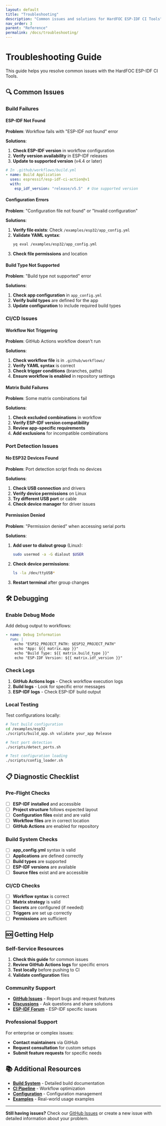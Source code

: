 ```yaml
---
layout: default
title: "Troubleshooting"
description: "Common issues and solutions for HardFOC ESP-IDF CI Tools"
nav_order: 3
parent: "Reference"
permalink: /docs/troubleshooting/
---
```


# Troubleshooting Guide

This guide helps you resolve common issues with the HardFOC ESP-IDF CI Tools.

## 🔍 Common Issues

### Build Failures

#### ESP-IDF Not Found
**Problem**: Workflow fails with "ESP-IDF not found" error

**Solutions**:
1. **Check ESP-IDF version** in workflow configuration
2. **Verify version availability** in ESP-IDF releases
3. **Update to supported version** (v4.4 or later)

```yaml
# In .github/workflows/build.yml
- name: Build Application
  uses: espressif/esp-idf-ci-action@v1
  with:
    esp_idf_version: "release/v5.5"  # Use supported version
```

#### Configuration Errors
**Problem**: "Configuration file not found" or "Invalid configuration"

**Solutions**:
1. **Verify file exists**: Check `/examples/esp32/app_config.yml`
2. **Validate YAML syntax**:
   ```bash
   yq eval /examples/esp32/app_config.yml
   ```
3. **Check file permissions** and location

#### Build Type Not Supported
**Problem**: "Build type not supported" error

**Solutions**:
1. **Check app configuration** in `app_config.yml`
2. **Verify build types** are defined for the app
3. **Update configuration** to include required build types

### CI/CD Issues

#### Workflow Not Triggering
**Problem**: GitHub Actions workflow doesn't run

**Solutions**:
1. **Check workflow file** is in `.github/workflows/`
2. **Verify YAML syntax** is correct
3. **Check trigger conditions** (branches, paths)
4. **Ensure workflow is enabled** in repository settings

#### Matrix Build Failures
**Problem**: Some matrix combinations fail

**Solutions**:
1. **Check excluded combinations** in workflow
2. **Verify ESP-IDF version compatibility**
3. **Review app-specific requirements**
4. **Add exclusions** for incompatible combinations

### Port Detection Issues

#### No ESP32 Devices Found
**Problem**: Port detection script finds no devices

**Solutions**:
1. **Check USB connection** and drivers
2. **Verify device permissions** on Linux
3. **Try different USB port** or cable
4. **Check device manager** for driver issues

#### Permission Denied
**Problem**: "Permission denied" when accessing serial ports

**Solutions**:
1. **Add user to dialout group** (Linux):
   ```bash
   sudo usermod -a -G dialout $USER
   ```
2. **Check device permissions**:
   ```bash
   ls -la /dev/ttyUSB*
   ```
3. **Restart terminal** after group changes

## 🛠️ Debugging

### Enable Debug Mode

Add debug output to workflows:

```yaml
- name: Debug Information
  run: |
    echo "ESP32_PROJECT_PATH: $ESP32_PROJECT_PATH"
    echo "App: ${{ matrix.app }}"
    echo "Build Type: ${{ matrix.build_type }}"
    echo "ESP-IDF Version: ${{ matrix.idf_version }}"
```

### Check Logs

1. **GitHub Actions logs** - Check workflow execution logs
2. **Build logs** - Look for specific error messages
3. **ESP-IDF logs** - Check ESP-IDF build output

### Local Testing

Test configurations locally:

```bash
# Test build configuration
cd /examples/esp32
./scripts/build_app.sh validate your_app Release

# Test port detection
./scripts/detect_ports.sh

# Test configuration loading
./scripts/config_loader.sh
```

## 📋 Diagnostic Checklist

### Pre-Flight Checks

- [ ] **ESP-IDF installed** and accessible
- [ ] **Project structure** follows expected layout
- [ ] **Configuration files** exist and are valid
- [ ] **Workflow files** are in correct location
- [ ] **GitHub Actions** are enabled for repository

### Build System Checks

- [ ] **app_config.yml** syntax is valid
- [ ] **Applications** are defined correctly
- [ ] **Build types** are supported
- [ ] **ESP-IDF versions** are available
- [ ] **Source files** exist and are accessible

### CI/CD Checks

- [ ] **Workflow syntax** is correct
- [ ] **Matrix strategy** is valid
- [ ] **Secrets** are configured (if needed)
- [ ] **Triggers** are set up correctly
- [ ] **Permissions** are sufficient

## 🆘 Getting Help

### Self-Service Resources

1. **Check this guide** for common issues
2. **Review GitHub Actions logs** for specific errors
3. **Test locally** before pushing to CI
4. **Validate configuration** files

### Community Support

- **[GitHub Issues](https://github.com/n3b3x/hf-espidf-project-tools/issues)** - Report bugs and request features
- **[Discussions](https://github.com/n3b3x/hf-espidf-project-tools/discussions)** - Ask questions and share solutions
- **[ESP-IDF Forum](https://esp32.com/)** - ESP-IDF specific issues

### Professional Support

For enterprise or complex issues:
- **Contact maintainers** via GitHub
- **Request consultation** for custom setups
- **Submit feature requests** for specific needs

## 📚 Additional Resources

- **[Build System](build-system/)** - Detailed build documentation
- **[CI Pipeline](ci-pipeline/)** - Workflow optimization
- **[Configuration](configuration/)** - Configuration management
- **[Examples](examples/)** - Real-world usage examples

---

**Still having issues?** Check our [GitHub Issues](https://github.com/n3b3x/hf-espidf-project-tools/issues) or create a new issue with detailed information about your problem.
